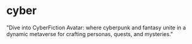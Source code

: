 # cyber
"Dive into CyberFiction Avatar: where cyberpunk and fantasy unite in a dynamic metaverse for crafting personas, quests, and mysteries."
